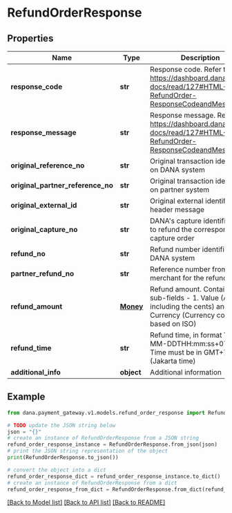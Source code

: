 # RefundOrderResponse


## Properties

Name | Type | Description | Notes
------------ | ------------- | ------------- | -------------
**response_code** | **str** | Response code. Refer to https://dashboard.dana.id/api-docs/read/127#HTML-API-RefundOrder-ResponseCodeandMessage | 
**response_message** | **str** | Response message. Refer to https://dashboard.dana.id/api-docs/read/127#HTML-API-RefundOrder-ResponseCodeandMessage | 
**original_reference_no** | **str** | Original transaction identifier on DANA system | [optional] 
**original_partner_reference_no** | **str** | Original transaction identifier on partner system | 
**original_external_id** | **str** | Original external identifier on header message | [optional] 
**original_capture_no** | **str** | DANA&#39;s capture identifier. Use to refund the corresponding capture order | [optional] 
**refund_no** | **str** | Refund number identifier on DANA system | [optional] 
**partner_refund_no** | **str** | Reference number from merchant for the refund | 
**refund_amount** | [**Money**](Money.md) | Refund amount. Contains two sub-fields - 1. Value (Amount, including the cents) and 2. Currency (Currency code based on ISO) | 
**refund_time** | **str** | Refund time, in format YYYY-MM-DDTHH:mm:ss+07:00. Time must be in GMT+7 (Jakarta time) | [optional] 
**additional_info** | **object** | Additional information | [optional] 

## Example

```python
from dana.payment_gateway.v1.models.refund_order_response import RefundOrderResponse

# TODO update the JSON string below
json = "{}"
# create an instance of RefundOrderResponse from a JSON string
refund_order_response_instance = RefundOrderResponse.from_json(json)
# print the JSON string representation of the object
print(RefundOrderResponse.to_json())

# convert the object into a dict
refund_order_response_dict = refund_order_response_instance.to_dict()
# create an instance of RefundOrderResponse from a dict
refund_order_response_from_dict = RefundOrderResponse.from_dict(refund_order_response_dict)
```
[[Back to Model list]](../README.md#documentation-for-models) [[Back to API list]](../README.md#documentation-for-api-endpoints) [[Back to README]](../README.md)


